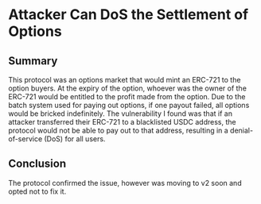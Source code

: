 # Attacker Can DoS the Settlement of Options

## Summary 

This protocol was an options market that would mint an ERC-721 to the option buyers. At the expiry of the option, whoever was the owner of the ERC-721 would be entitled to the profit made from the option. Due to the batch system used for paying out options, if one payout failed, all options would be bricked indefinitely. The vulnerability I found was that if an attacker transferred their ERC-721 to a blacklisted USDC address, the protocol would not be able to pay out to that address, resulting in a denial-of-service (DoS) for all users.


## Conclusion 

The protocol confirmed the issue, however was moving to v2 soon and opted not to fix it. 
